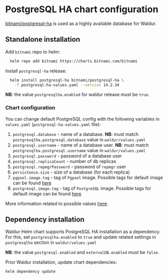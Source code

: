 <!-- EXTERNAL DOCUMENT
Source: https://code.opennodecloud.com/waldur/waldur-helm.git
Branch: master
Remote Path: docs//postgres-db-ha.md
Local Path: docs/admin-guide/deployment/helm/docs/
Last Sync: 2025-10-30T12:02:12.011280

WARNING: This file is automatically synchronized from the source repository.
DO NOT EDIT this file directly. Changes will be overwritten.
Edit the source at: https://code.opennodecloud.com/waldur/waldur-helm.git/-/tree/master/docs//postgres-db-ha.md
-->


# PostgreSQL HA chart configuration

[bitnami/postgresql-ha](https://github.com/bitnami/charts/tree/master/bitnami/postgresql-ha)
is used as a highly available database for Waldur.

## Standalone installation

Add `bitnami` repo to helm:

```bash
  helm repo add bitnami https://charts.bitnami.com/bitnami
```

Install `postgresql-ha` release:

```bash
  helm install postgresql-ha bitnami/postgresql-ha \
    -f postgresql-ha-values.yaml --version 14.2.34
```

**NB**: the value `postgresqlha.enabled` for waldur release must be `true`.

### Chart configuration

You can change default PostgreSQL config with
the following variables in `values.yaml` (`postgresql-ha-values.yaml` file):

1. `postgresql.database` - name of a database.
    **NB**: must match `postgresqlha.postgresql.database` value in `waldur/values.yaml`
2. `postgresql.username` - name of a database user.
    **NB**: must match `postgresqlha.postgresql.username` value in `waldur/values.yaml`
3. `postgresql.password` - password of a database user
4. `postgresql.replicaCount` - number of db replicas
5. `postgresql.repmgrPassword` - password of `repmgr` user
6. `persistence.size` - size of a database (for each replica)
7. `pgpool.image.tag` - tag of `Pgpool` image.
    Possible tags for default image can be found [here](https://hub.docker.com/r/bitnami/pgpool/tags)
8. `postgresql.image.tag` - tag of `PostgreSQL` image.
     Possible tags for default image can be found [here](https://hub.docker.com/r/bitnami/postgresql-repmgr/tags/)

More information related to possible values
[here](https://github.com/bitnami/charts/tree/master/bitnami/postgresql-ha#parameters).

## Dependency installation

Waldur Helm chart supports PostgreSQL HA installation as a dependency.
For this, set `postgresqlha.enabled` to `true` and update related settings in `postgresqlha` section in `waldur/values.yaml`

**NB**: the value `postgresql.enabled` and `externalDB.enabled` must be `false`.

Prior Waldur installation, update chart dependencies:

```bash
helm dependency update
```
